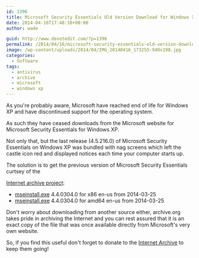 ```yaml
---
id: 1396
title: Microsoft Security Essentials Old Version Download for Windows XP
date: 2014-04-16T17:48:10+00:00
author: wade

guid: http://www.devotedit.com/?p=1396
permalink: /2014/04/16/microsoft-security-essentials-old-version-download-for-windows-xp/
image: /wp-content/uploads/2014/04/IMG_20140416_173255-940x198.jpg
categories:
  - Software
tags:
  - antivirus
  - archive
  - microsoft
  - windows xp
---
```

As you're probably aware, Microsoft have reached end of life for Windows XP and have discontinued support for the operating system.

As such they have ceased downloads from the Microsoft website for Microsoft Security Essentials for Windows XP.

Not only that, but the last release (4.5.216.0) of Microsoft Security Essentials on Windows XP was bundled with nag screens which left the castle icon red and displayed notices each time your computer starts up.

<!--more-->The solution is to get the previous version of Microsoft Security Essentials curtsey of the 

[Internet archive project](http://en.wikipedia.org/wiki/Internet_Archive):

  * [mseinstall.exe](http://web.archive.org/web/20140325144125/http://download.microsoft.com/download/A/3/8/A38FFBF2-1122-48B4-AF60-E44F6DC28BD8/enus/x86/mseinstall.exe) 4.4.0304.0 for x86 en-us from 2014-03-25
  * [mseinstall.exe](http://web.archive.org/web/20140325144125/http://download.microsoft.com/download/A/3/8/A38FFBF2-1122-48B4-AF60-E44F6DC28BD8/enus/amd64/mseinstall.exe) 4.4.0304.0 for amd64 en-us from 2014-03-25

Don't worry about downloading from another source either, archive.org takes pride in archiving the Internet and you can rest assured that it is an exact copy of the file that was once available directly from Microsoft's very own website.

So, if you find this useful don't forget to donate to the [Internet Archive](http://archive.org/donate/) to keep them going!
